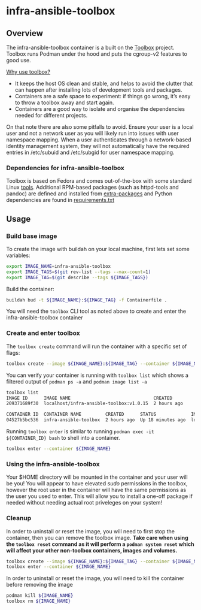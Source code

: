 # infra-ansible-toolbox

## Overview

The infra-ansible-toolbox container is a built on the [Toolbox](https://github.com/containers/toolbox) project. Toolbox runs Podman under the hood and puts the cgroup-v2 features to good use.

[Why use toolbox?](https://docs.fedoraproject.org/en-US/fedora-silverblue/toolbox/#toolbox-why-use)

- It keeps the host OS clean and stable, and helps to avoid the clutter that can happen after installing lots of development tools and packages.
- Containers are a safe space to experiment: if things go wrong, it’s easy to throw a toolbox away and start again.
- Containers are a good way to isolate and organise the dependencies needed for different projects.

On that note there are also some pitfalls to avoid. Ensure your user is a local user and not a network user as you will likely run into issues with user namespace mapping. When a user authenticates through a network-based identity management system, they will not automatically have the required entries in /etc/subuid and /etc/subgid for user namespace mapping.

### Dependencies for infra-ansible-toolbox

Toolbox is based on Fedora and comes out-of-the-box with some standard Linux [tools](https://github.com/containers/toolbox#image-requirements). Additional RPM-based packages (such as httpd-tools and pandoc) are defined and installed from [extra-packages](./extra-packages) and Python dependencies are found in [requirements.txt](./requirements.txt)

## Usage

### Build base image

To create the image with buildah on your local machine, first lets set some variables:

```bash
export IMAGE_NAME=infra-ansible-toolbox
export IMAGE_TAGS=$(git rev-list --tags --max-count=1)
export IMAGE_TAG=$(git describe --tags ${IMAGE_TAGS})
```

Build the container:

```bash
buildah bud -t ${IMAGE_NAME}:${IMAGE_TAG} -f Containerfile .
```

You will need the `toolbox` CLI tool as noted above to create and enter the infra-ansible-toolbox container

### Create and enter toolbox

The `toolbox create` command will run the container with a specific set of flags:

```bash
toolbox create --image ${IMAGE_NAME}:${IMAGE_TAG} --container ${IMAGE_NAME}
```

You can verify your container is running with `toolbox list` which shows a filtered output of `podman ps -a` and `podman image list -a`

```bash
toolbox list
IMAGE ID      IMAGE NAME                               CREATED
209371689f30  localhost/infra-ansible-toolbox:v1.0.15  2 hours ago

CONTAINER ID  CONTAINER NAME         CREATED      STATUS             IMAGE NAME
04527b5bc536  infra-ansible-toolbox  2 hours ago  Up 18 minutes ago  localhost/infra-ansible-toolbox:v1.0.15

```

Running `toolbox enter` is similar to running `podman exec -it ${CONTAINER_ID} bash` to shell into a container.

```bash
toolbox enter --container ${IMAGE_NAME}
```

### Using the infra-ansible-toolbox

Your $HOME directory will be mounted in the container and your user will be you! You will appear to have elevated *sudo* permissions in the toolbox, however the root user in the container will have the same permissions as the user you used to enter. This will allow you to install a one-off package if needed without needing actual root priveleges on your system!

### Cleanup

In order to uninstall or reset the image, you will need to first stop the container, then you can remove the toolbox image. **Take care when using the `toolbox reset` command as it will perform a `podman system reset` which will affect your other non-toolbox containers, images and volumes.**

```bash
toolbox create --image ${IMAGE_NAME}:${IMAGE_TAG} --container ${IMAGE_NAME}
toolbox enter --container ${IMAGE_NAME}
```

In order to uninstall or reset the image, you will need to kill the container before removing the image

```bash
podman kill ${IMAGE_NAME}
toolbox rm ${IMAGE_NAME}
```
